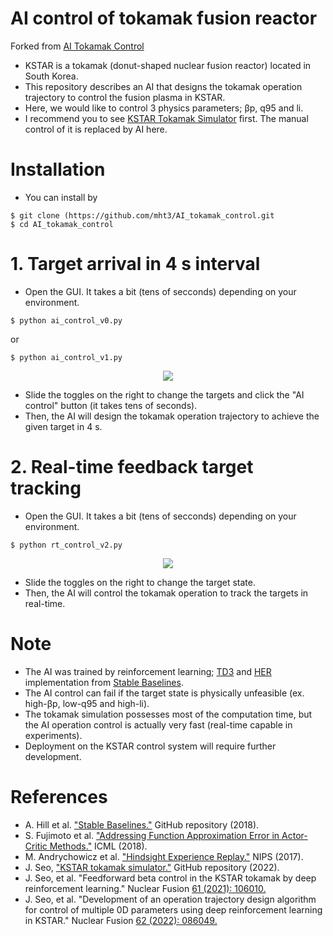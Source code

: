 # AI control of tokamak fusion reactor

Forked from [AI Tokamak Control](https://github.com/jaem-seo/AI_tokamak_control)

- KSTAR is a tokamak (donut-shaped nuclear fusion reactor) located in South Korea.
- This repository describes an AI that designs the tokamak operation trajectory to control the fusion plasma in KSTAR.
- Here, we would like to control 3 physics parameters; βp, q95 and li.
- I recommend you to see [KSTAR Tokamak Simulator](https://github.com/jaem-seo/KSTAR_tokamak_simulator) first. The manual control of it is replaced by AI here.

# Installation
- You can install by
```
$ git clone (https://github.com/mht3/AI_tokamak_control.git
$ cd AI_tokamak_control
```

# 1. Target arrival in 4 s interval
- Open the GUI. It takes a bit (tens of secconds) depending on your environment.
```
$ python ai_control_v0.py
```
or
```
$ python ai_control_v1.py
```
<p align="center">
  <img src="https://user-images.githubusercontent.com/46472432/166656005-c37156f7-a7a4-4e2c-b714-e0a6319387f7.png">
</p>

- Slide the toggles on the right to change the targets and click the "AI control" button (it takes tens of seconds).
- Then, the AI will design the tokamak operation trajectory to achieve the given target in 4 s.

# 2. Real-time feedback target tracking
- Open the GUI. It takes a bit (tens of secconds) depending on your environment.
```
$ python rt_control_v2.py
```
<p align="center">
  <img src="https://user-images.githubusercontent.com/46472432/168571826-9464756c-cd0b-4430-90db-4139d177082c.png">
</p>

- Slide the toggles on the right to change the target state.
- Then, the AI will control the tokamak operation to track the targets in real-time.

# Note
- The AI was trained by reinforcement learning; [TD3](https://arxiv.org/abs/1802.09477) and [HER](https://arxiv.org/abs/1707.01495) implementation from [Stable Baselines](https://github.com/hill-a/stable-baselines).
- The AI control can fail if the target state is physically unfeasible (ex. high-βp, low-q95 and high-li).
- The tokamak simulation possesses most of the computation time, but the AI operation control is actually very fast (real-time capable in experiments).
- Deployment on the KSTAR control system will require further development.

# References
- A. Hill et al. ["Stable Baselines."](https://github.com/hill-a/stable-baselines) GitHub repository (2018).
- S. Fujimoto et al. ["Addressing Function Approximation Error in Actor-Critic Methods."](https://arxiv.org/abs/1802.09477) ICML (2018).
- M. Andrychowicz et al. ["Hindsight Experience Replay."](https://arxiv.org/abs/1707.01495) NIPS (2017).
- J. Seo, ["KSTAR tokamak simulator."](https://github.com/jaem-seo/KSTAR_tokamak_simulator) GitHub repository (2022).
- J. Seo, et al. "Feedforward beta control in the KSTAR tokamak by deep reinforcement learning." Nuclear Fusion [61 (2021): 106010.](https://iopscience.iop.org/article/10.1088/1741-4326/ac121b/meta)
- J. Seo, et al. "Development of an operation trajectory design algorithm for control of multiple 0D parameters using deep reinforcement learning in KSTAR." Nuclear Fusion [62 (2022): 086049.](https://iopscience.iop.org/article/10.1088/1741-4326/ac79be/meta)
